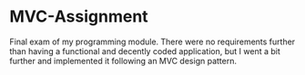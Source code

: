 # MVC-Assignment
Final exam of my programming module. 
There were no requirements further than having a functional and decently coded application, but I went a bit further and implemented it following an MVC design pattern.
